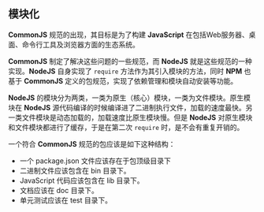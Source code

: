 ## 模块化 ##
**CommonJS** 规范的出现，其目标是为了构建 **JavaScript** 在包括Web服务器、桌面、命令行工具及浏览器方面的生态系统。

**CommonJS** 制定了解决这些问题的一些规范，而 **NodeJS** 就是这些规范的一种实现。**NodeJS** 自身实现了 `require` 方法作为其引入模块的方法，同时 **NPM** 也基于 **CommonJS** 定义的包规范，实现了依赖管理和模块自动安装等功能。

**NodeJS** 的模块分为两类，一类为原生（核心）模块，一类为文件模块。原生模块在 **NodeJS** 源代码编译的时候编译进了二进制执行文件，加载的速度最快。另一类文件模块是动态加载的，加载速度比原生模块慢。但是 **NodeJS** 对原生模块和文件模块都进行了缓存，于是在第二次 `require` 时，是不会有重复开销的。

一个符合 **CommonJS** 规范的包应该是如下这种结构：

 * 一个 package.json 文件应该存在于包顶级目录下 
 * 二进制文件应该包含在 bin 目录下。 
 * JavaScript 代码应该包含在 lib 目录下。 
 * 文档应该在 doc 目录下。 
 * 单元测试应该在 test 目录下。 